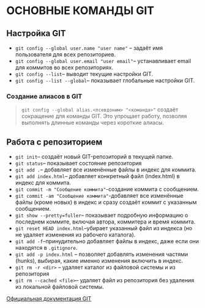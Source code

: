 # ОСНОВНЫЕ КОМАНДЫ GIT

## Настройка GIT
- `git config --global user.name "user name"` – задаёт имя пользователя для всех репозиториев.
- `git config --global user.email "user email"`– устанавливает email для коммитов во всех репозиториях.
- `git config --list`– выводит текущие настройки GIT.
- `git config --list --global`– показывает глобальные настройки GIT.

### Создание алиасов в GIT
> `git config --global alias.<псевдоним> "<команда>"` создаёт сокращение для команды GIT. Это упрощает работу, позволяя выполнять длинные команды через короткие алиасы.

## Работа с репозиторием
- `git init`– создаёт новый GIT-репозиторий в текущей папке.
- `git status`– показывает состояние репозитория
- `git add .`– добавляет все изменённые файлы в индекс для коммита.
- `git add index.html`– добавляет конкретный файл (index.html) в индекс для коммита.
- `git commit -m "Сообщение коммита"`-создание коммита с сообщением.
- `git commit -am "Сообщение коммита"`-добавляет все изменённые файлы (кроме новых) в индекс и сразу создаёт коммит с указанным сообщением.
- `git show --pretty=fuller`– показывает подробную информацию о последнем коммите, включая автора, коммитера и время коммита.
- `git reset HEAD index.html`–убирает указанный файл из индекса (но не удаляет изменения из рабочего каталога).
- `git add -f`–принудительно добавляет файлы в индекс, даже если они находятся в `.gitignore`.
- `git add -p index.html` – позволяет добавлять изменения частями (hunks), выбирая, какие именно изменения включить в индекс.
- `git rm -r <dir>` – удаляет каталог из файловой системы и из репозитория
- `git rm --cached <file>`– удаляет файл из репозитория без удаления из локальной файловой системы.


[Официальная документация GIT](https://git-scm.com/)